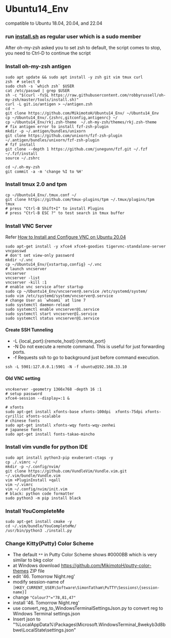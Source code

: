 # Ubuntu14_Env
compatible to Ubuntu  18.04, 20.04, and 22.04

### run [install.sh](install.sh) as regular user which is a sudo member
After oh-my-zsh asked you to set zsh to default, the script comes to stop, you need to Ctrl-D to continue the script

### Install oh-my-zsh antigen
```
sudo apt update && sudo apt install -y zsh git vim tmux curl
zsh  # select 0
sudo chsh -s `which zsh` $USER
cat /etc/passwd | grep $USER
sh -c "$(curl -fsSL https://raw.githubusercontent.com/robbyrussell/oh-my-zsh/master/tools/install.sh)"
curl -L git.io/antigen > ~/antigen.zsh
cd ~
git clone https://github.com/MikimotoH/Ubuntu14_Env/ ~/Ubuntu14_Env
cp ~/Ubuntu14_Env/.{zshrc,gitconfig,antigenrc} ~/
cp ~/Ubuntu14_Env/rkj.zsh-theme  ~/.oh-my-zsh/themes/rkj.zsh-theme
# fix antigen error to install fzf-zsh-plugin
mkdir -p ~/.antigen/bundles/unixorn
git clone https://github.com/unixorn/fzf-zsh-plugin ~/.antigen/bundles/unixorn/fzf-zsh-plugin
# fzf install
git clone --depth 1 https://github.com/junegunn/fzf.git ~/.fzf
~/.fzf/install
source ~/.zshrc

cd ~/.oh-my-zsh
git commit -a -m 'change %I to %H'
```

### Install tmux 2.0 and tpm
```
cp ~/Ubuntu14_Env/.tmux.conf ~/
git clone https://github.com/tmux-plugins/tpm ~/.tmux/plugins/tpm
tmux
# press "Ctrl-B Shift+I" to install Plugins
# press "Ctrl-B ESC ?" to test search in tmux buffer
```

### Install VNC Server

Refer [How to Install and Configure VNC on Ubuntu 20.04](https://linuxize.com/post/how-to-install-and-configure-vnc-on-ubuntu-20-04/ )

```
sudo apt-get install -y xfce4 xfce4-goodies tigervnc-standalone-server
vncpasswd
# don't set view-only password 
mkdir ~/.vnc
cp ~/Ubuntu14_Env/{xstartup,config} ~/.vnc
# launch vncserver
vncserver
vncserver -list
vncserver -kill :1
# enable vnc service after startup 
sudo cp ~/Ubuntu14_Env/vncserver@.service /etc/systemd/system/
sudo vim /etc/systemd/system/vncserver@.service
# change User as `whoami` at line 7
sudo systemctl daemon-reload
sudo systemctl enable vncserver@1.service
sudo systemctl start vncserver@1.service
sudo systemctl status vncserver@1.service
```


#### Create SSH Tunneling
 * -L {local_port}:{remote_host}:{remote_port}
 * -N Do not execute a remote command. This is useful for just forwarding ports. 
 * -f  Requests ssh to go to background just before command execution. 
```
ssh -L 5901:127.0.0.1:5901 -N -f ubuntu@192.168.33.10
```

#### Old VNC setting
```
vnc4server -geometry 1366x768 -depth 16 :1
# setup password
xfce4-session --display=:1 &

# xfonts
sudo apt-get install xfonts-base xfonts-100dpi  xfonts-75dpi xfonts-cyrillic xfonts-scalable 
# chinese fonts
sudo apt-get install xfonts-wqy fonts-wqy-zenhei
# japanese fonts
sudo apt-get install fonts-takao-mincho
```

### Install vim vundle for python IDE 
```
sudo apt install python3-pip exuberant-ctags -y
cp ./.vimrc ~/
mkdir -p ~/.config/nvim/
git clone https://github.com/VundleVim/Vundle.vim.git ~/.vim/bundle/Vundle.vim
vim +PluginInstall +qall
vim ~/.vimrc
vim ~/.config/nvim/init.vim
# black: python code formatter
sudo python3 -m pip install black
```

### Install YouCompleteMe
```
sudo apt-get install cmake -y
cd ~/.vim/bundle/YouCompleteMe/
/usr/bin/python3 ./install.py
```

### Change Kitty(Putty) Color Scheme

- The default `**` in Putty Color Scheme shows #0000BB which is very similar to bkg color
- at Windows download https://github.com/MikimotoH/putty-color-themes ZIP file
- edit '46. Tomorrow Night.reg'
- modify session-name of `[HKEY_CURRENT_USER\Software\SimonTatham\PuTTY\Sessions\{session-name}]` 
- change `"Colour7"="78,81,47"`
- install '46. Tomorrow Night.reg'
- use convert_reg_to_WindowsTerminalSettingsJson.py to convert reg to Windows Terminal settings.json
- Insert json to "%LocalAppData%\Packages\Microsoft.WindowsTerminal_8wekyb3d8bbwe\LocalState\settings.json"

